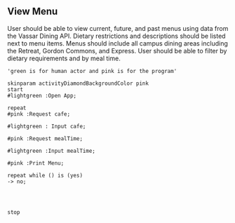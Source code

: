 ## View Menu

User should be able to view current, future, and past menus using data from the Vassar Dining API. Dietary restrictions and descriptions should be listed next to menu items. Menus should include all campus dining areas including the Retreat, Gordon Commons, and Express. User should be able to filter by dietary requirements and by meal time.

```plantuml
'green is for human actor and pink is for the program'

skinparam activityDiamondBackgroundColor pink
start
#lightgreen :Open App;

repeat
#pink :Request cafe;  

#lightgreen : Input cafe;
 
#pink :Request mealTime;
     
#lightgreen :Input mealTime;

#pink :Print Menu;

repeat while () is (yes)
-> no;




stop
```

